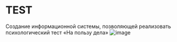# TEST
Создание информационной системы, позволяющей реализовать психологический тест «На пользу дела» 
![image](https://user-images.githubusercontent.com/84995536/222990601-0d66a7fe-7fc4-4508-bbd6-22f7f7decb3f.png)
